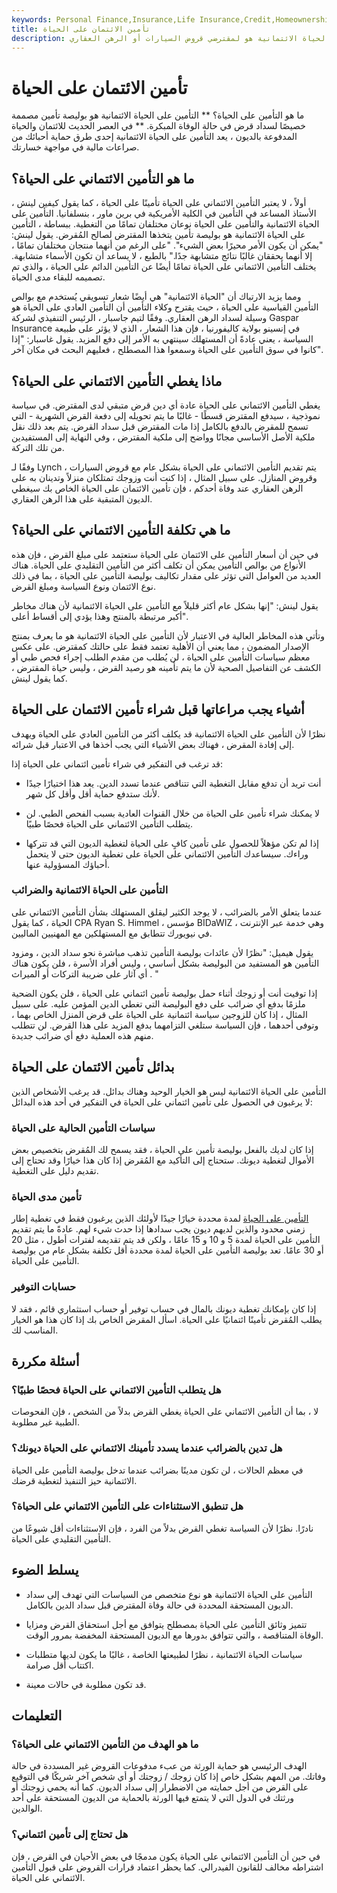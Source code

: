 ```yaml
---
keywords: Personal Finance,Insurance,Life Insurance,Credit,Homeownership,Insurancehomeowners,Insurancelife,Life Stage Starting out,Loan Types,Migrated,Migrated Insurance,Migrated url Override,Mortgage,Number Story
title: تأمين الائتمان على الحياة
description: التأمين على الحياة الائتمانية هو لمقترضي قروض السيارات أو الرهن العقاري.
---
```


# تأمين الائتمان على الحياة
ما هو التأمين على الحياة؟ ** التأمين على الحياة الائتمانية هو بوليصة تأمين مصممة خصيصًا لسداد قرض في حالة الوفاة المبكرة. ** في العصر الحديث للائتمان والحياة المدفوعة بالديون ، يعد التأمين على الحياة الائتمانية إحدى طرق حماية أحبائك من صراعات مالية في مواجهة خسارتك.

## ما هو التأمين الائتماني على الحياة؟

أولاً ، لا يعتبر التأمين الائتماني على الحياة تأمينًا على الحياة ، كما يقول كيفين لينش ، الأستاذ المساعد في التأمين في الكلية الأمريكية في برين ماور ، بنسلفانيا. التأمين على الحياة الائتمانية والتأمين على الحياة نوعان مختلفان تمامًا من التغطية. ببساطة ، التأمين على الحياة الائتمانية هو بوليصة تأمين يتخذها المقترض لصالح المُقرض. يقول لينش: "يمكن أن يكون الأمر محيرًا بعض الشيء". "على الرغم من أنهما منتجان مختلفان تمامًا ، إلا أنهما يحققان غالبًا نتائج متشابهة جدًا." بالطبع ، لا يساعد أن تكون الأسماء متشابهة. يختلف التأمين الائتماني على الحياة تمامًا أيضًا عن التأمين الدائم على الحياة ، والذي تم تصميمه للبقاء مدى الحياة.

ومما يزيد الارتباك أن "الحياة الائتمانية" هي أيضًا شعار تسويقي يُستخدم مع بوالص التأمين القياسية على الحياة ، حيث يقترح وكلاء التأمين أن التأمين العادي على الحياة هو وسيلة لسداد الرهن العقاري. وفقًا لتيم جاسبار ، الرئيس التنفيذي لشركة Gaspar Insurance في إنسينو بولاية كاليفورنيا ، فإن هذا الشعار ، الذي لا يؤثر على طبيعة السياسة ، يعني عادةً أن المستهلك سينتهي به الأمر إلى دفع المزيد. يقول غاسبار: "إذا كانوا في سوق التأمين على الحياة وسمعوا هذا المصطلح ، فعليهم البحث في مكان آخر".

## ماذا يغطي التأمين الائتماني على الحياة؟

يغطي التأمين الائتماني على الحياة عادة أي دين قرض متبقي لدى المقترض. في سياسة نموذجية ، سيدفع المقترض قسطًا - غالبًا ما يتم تحويله إلى دفعة القرض الشهرية - التي تسمح للمقرض بالدفع بالكامل إذا مات المقترض قبل سداد القرض. يتم بعد ذلك نقل ملكية الأصل الأساسي مجانًا وواضح إلى ملكية المقترض ، وفي النهاية إلى المستفيدين من تلك التركة.

وفقًا لـ Lynch ، يتم تقديم التأمين الائتماني على الحياة بشكل عام مع قروض السيارات وقروض المنازل. على سبيل المثال ، إذا كنت أنت وزوجك تمتلكان منزلاً وتدينان به على الرهن العقاري عند وفاة أحدكم ، فإن تأمين الائتمان على الحياة الخاص بك سيغطي الديون المتبقية على هذا الرهن العقاري.

## ما هي تكلفة التأمين الائتماني على الحياة؟

في حين أن أسعار التأمين على الائتمان على الحياة ستعتمد على مبلغ القرض ، فإن هذه الأنواع من بوالص التأمين يمكن أن تكلف أكثر من التأمين التقليدي على الحياة. هناك العديد من العوامل التي تؤثر على مقدار تكاليف بوليصة التأمين على الحياة ، بما في ذلك نوع الائتمان ونوع السياسة ومبلغ القرض.

يقول لينش: "إنها بشكل عام أكثر قليلاً مع التأمين على الحياة الائتمانية لأن هناك مخاطر أكبر مرتبطة بالمنتج وهذا يؤدي إلى أقساط أعلى".

وتأتي هذه المخاطر العالية في الاعتبار لأن التأمين على الحياة الائتمانية هو ما يعرف بمنتج الإصدار المضمون ، مما يعني أن الأهلية تعتمد فقط على حالتك كمقترض. على عكس معظم سياسات التأمين على الحياة ، لن يُطلب من مقدم الطلب إجراء فحص طبي أو الكشف عن التفاصيل الصحية لأن ما يتم تأمينه هو رصيد القرض ، وليس حياة المقترض ، كما يقول لينش.

## أشياء يجب مراعاتها قبل شراء تأمين الائتمان على الحياة

نظرًا لأن التأمين على الحياة الائتمانية قد يكلف أكثر من التأمين العادي على الحياة ويهدف إلى إفادة المقرض ، فهناك بعض الأشياء التي يجب أخذها في الاعتبار قبل شرائه.

قد ترغب في التفكير في شراء تأمين ائتماني على الحياة إذا:

- أنت تريد أن تدفع مقابل التغطية التي تتناقص عندما تسدد الدين. يعد هذا اختيارًا جيدًا لأنك ستدفع حماية أقل وأقل كل شهر.

- لا يمكنك شراء تأمين على الحياة من خلال القنوات العادية بسبب الفحص الطبي. لن يتطلب التأمين الائتماني على الحياة فحصًا طبيًا.

- إذا لم تكن مؤهلاً للحصول على تأمين كافٍ على الحياة لتغطية الديون التي قد تتركها وراءك. سيساعدك التأمين الائتماني على الحياة على تغطية الديون حتى لا يتحمل أحباؤك المسؤولية عنها.

### التأمين على الحياة الائتمانية والضرائب

عندما يتعلق الأمر بالضرائب ، لا يوجد الكثير ليقلق المستهلك بشأن التأمين الائتماني على الحياة ، كما يقول CPA Ryan S. Himmel ، مؤسس BIDaWIZ ، وهي خدمة عبر الإنترنت في نيويورك تتطابق مع المستهلكين مع المهنيين الماليين.

يقول هيميل: "نظرًا لأن عائدات بوليصة التأمين تذهب مباشرة نحو سداد الدين ، ومزود التأمين هو المستفيد من البوليصة بشكل أساسي ، وليس أفراد الأسرة ، فلن يكون هناك أي آثار على ضريبة التركات أو الميراث . "

إذا توفيت أنت أو زوجك أثناء حمل بوليصة تأمين ائتماني على الحياة ، فلن يكون الضحية ملزمًا بدفع أي ضرائب على دفع البوليصة التي تغطي الدين المؤمن عليه. على سبيل المثال ، إذا كان للزوجين سياسة ائتمانية على الحياة على قرض المنزل الخاص بهما ، وتوفى أحدهما ، فإن السياسة ستلغي التزامهما بدفع المزيد على هذا القرض. لن تتطلب منهم هذه العملية دفع أي ضرائب جديدة.

## بدائل تأمين الائتمان على الحياة

التأمين على الحياة الائتمانية ليس هو الخيار الوحيد وهناك بدائل. قد يرغب الأشخاص الذين لا يرغبون في الحصول على تأمين ائتماني على الحياة في التفكير في أحد هذه البدائل:

### سياسات التأمين الحالية على الحياة

إذا كان لديك بالفعل بوليصة تأمين على الحياة ، فقد يسمح لك المُقرض بتخصيص بعض الأموال لتغطية ديونك. ستحتاج إلى التأكيد مع المُقرض إذا كان هذا خيارًا وقد تحتاج إلى تقديم دليل على التغطية.

### تأمين مدى الحياة

[التأمين على الحياة](/termlife) لمدة محددة خيارًا جيدًا لأولئك الذين يرغبون فقط في تغطية إطار زمني محدود والذين لديهم ديون يجب سدادها إذا حدث شيء لهم. عادةً ما يتم تقديم التأمين على الحياة لمدة 5 و 10 و 15 عامًا ، ولكن قد يتم تقديمه لفترات أطول ، مثل 20 أو 30 عامًا. تعد بوليصة التأمين على الحياة لمدة محددة أقل تكلفة بشكل عام من بوليصة التأمين على الحياة.

### حسابات التوفير

إذا كان بإمكانك تغطية ديونك بالمال في حساب توفير أو حساب استثماري قائم ، فقد لا يطلب المُقرض تأمينًا ائتمانيًا على الحياة. اسأل المقرض الخاص بك إذا كان هذا هو الخيار المناسب لك.

## أسئلة مكررة

### هل يتطلب التأمين الائتماني على الحياة فحصًا طبيًا؟

لا ، بما أن التأمين الائتماني على الحياة يغطي القرض بدلاً من الشخص ، فإن الفحوصات الطبية غير مطلوبة.

### هل تدين بالضرائب عندما يسدد تأمينك الائتماني على الحياة ديونك؟

في معظم الحالات ، لن تكون مدينًا بضرائب عندما تدخل بوليصة التأمين على الحياة الائتمانية حيز التنفيذ لتغطية قرضك.

### هل تنطبق الاستثناءات على التأمين الائتماني على الحياة؟

نادرًا. نظرًا لأن السياسة تغطي القرض بدلاً من الفرد ، فإن الاستثناءات أقل شيوعًا من التأمين التقليدي على الحياة.

## يسلط الضوء

- التأمين على الحياة الائتمانية هو نوع متخصص من السياسات التي تهدف إلى سداد الديون المستحقة المحددة في حالة وفاة المقترض قبل سداد الدين بالكامل.

- تتميز وثائق التأمين على الحياة بمصطلح يتوافق مع أجل استحقاق القرض ومزايا الوفاة المتناقصة ، والتي تتوافق بدورها مع الديون المستحقة المخفضة بمرور الوقت.

- سياسات الحياة الائتمانية ، نظرًا لطبيعتها الخاصة ، غالبًا ما يكون لديها متطلبات اكتتاب أقل صرامة.

- قد تكون مطلوبة في حالات معينة.

## التعليمات

### ما هو الهدف من التأمين الائتماني على الحياة؟

الهدف الرئيسي هو حماية الورثة من عبء مدفوعات القروض غير المسددة في حالة وفاتك. من المهم بشكل خاص إذا كان زوجك / زوجتك أو أي شخص آخر شريكًا في التوقيع على القرض من أجل حمايته من الاضطرار إلى سداد الديون. كما أنه يحمي زوجتك أو ورثتك في الدول التي لا يتمتع فيها الورثة بالحماية من الديون المستحقة على أحد الوالدين.

### هل تحتاج إلى تأمين ائتماني؟

في حين أن التأمين الائتماني على الحياة يكون مدمجًا في بعض الأحيان في القرض ، فإن اشتراطه مخالف للقانون الفيدرالي. كما يحظر اعتماد قرارات القروض على قبول التأمين الائتماني على الحياة.

